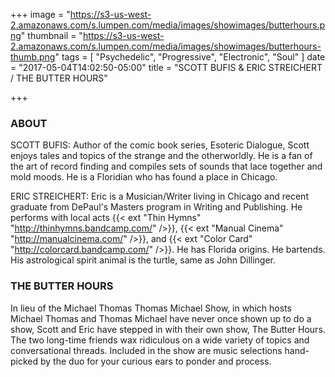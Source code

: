 +++
image = "https://s3-us-west-2.amazonaws.com/s.lumpen.com/media/images/showimages/butterhours.png"
thumbnail = "https://s3-us-west-2.amazonaws.com/s.lumpen.com/media/images/showimages/butterhours-thumb.png"
tags = [ "Psychedelic", "Progressive", "Electronic", "Soul" ]
date = "2017-05-04T14:02:50-05:00"
title = "SCOTT BUFIS & ERIC STREICHERT / THE BUTTER HOURS"

+++

### ABOUT

SCOTT BUFIS: Author of the comic book series, Esoteric Dialogue, Scott enjoys tales and topics of the strange and the otherworldly. He is a fan of the art of record finding and compiles sets of sounds that lace together and mold moods. He is a Floridian who has found a place in Chicago.

ERIC STREICHERT: Eric is a Musician/Writer living in Chicago and recent graduate from DePaul's Masters program in Writing and Publishing. He performs with local acts {{< ext "Thin Hymns" "http://thinhymns.bandcamp.com/" />}}, {{< ext "Manual Cinema" "http://manualcinema.com/" />}}, and {{< ext "Color Card" "http://colorcard.bandcamp.com/" />}}. He has Florida origins. He bartends. His astrological spirit animal is the turtle, same as John Dillinger.

### THE BUTTER HOURS

In lieu of the Michael Thomas Thomas Michael Show, in which hosts Michael Thomas and Thomas Michael have never once shown up to do a show, Scott and Eric have stepped in with their own show, The Butter Hours. The two long-time friends wax ridiculous on a wide variety of topics and conversational threads. Included in the show are music selections hand-picked by the duo for your curious ears to ponder and process.
